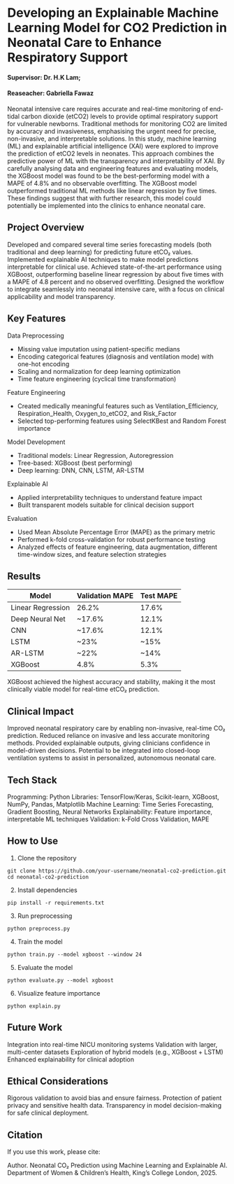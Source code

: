 
# Developing an Explainable Machine Learning Model for CO2 Prediction in Neonatal Care to Enhance Respiratory Support

#### Supervisor: Dr. H.K Lam; 
#### Reaseacher: Gabriella Fawaz

Neonatal intensive care requires accurate and real-time monitoring of end-tidal carbon dioxide (etCO2) levels to provide optimal respiratory support for vulnerable newborns. Traditional methods for monitoring CO2 are limited by accuracy and invasiveness, emphasising the urgent need for precise, non-invasive, and interpretable solutions. In this study, machine learning (ML) and explainable artificial intelligence (XAI) were explored to improve the prediction of etCO2 levels in neonates. This approach combines the predictive power of ML with the transparency and interpretability of XAI. By carefully analysing data and engineering features and evaluating models, the XGBoost model was found to be the best-performing model with a MAPE of 4.8% and no observable overfitting. The XGBoost model outperformed traditional ML methods like linear regression by five times. These findings suggest that with further research, this model could potentially be implemented into the clinics to enhance neonatal care.

## Project Overview

Developed and compared several time series forecasting models (both traditional and deep learning) for predicting future etCO₂ values.
Implemented explainable AI techniques to make model predictions interpretable for clinical use.
Achieved state-of-the-art performance using XGBoost, outperforming baseline linear regression by about five times with a MAPE of 4.8 percent and no observed overfitting.
Designed the workflow to integrate seamlessly into neonatal intensive care, with a focus on clinical applicability and model transparency.

## Key Features

Data Preprocessing
- Missing value imputation using patient-specific medians
- Encoding categorical features (diagnosis and ventilation mode) with one-hot encoding
- Scaling and normalization for deep learning optimization
- Time feature engineering (cyclical time transformation)

Feature Engineering
- Created medically meaningful features such as Ventilation_Efficiency, Respiration_Health, Oxygen_to_etCO2, and Risk_Factor
- Selected top-performing features using SelectKBest and Random Forest importance

Model Development
- Traditional models: Linear Regression, Autoregression
- Tree-based: XGBoost (best performing)
- Deep learning: DNN, CNN, LSTM, AR-LSTM

Explainable AI
- Applied interpretability techniques to understand feature impact
- Built transparent models suitable for clinical decision support

Evaluation
- Used Mean Absolute Percentage Error (MAPE) as the primary metric
- Performed k-fold cross-validation for robust performance testing
- Analyzed effects of feature engineering, data augmentation, different time-window sizes, and feature selection strategies

## Results

| Model            | Validation MAPE | Test MAPE |
|------------------|-----------------|-----------|
| Linear Regression | 26.2%          | 17.6%     |
| Deep Neural Net   | ~17.6%         | 12.1%     |
| CNN               | ~17.6%         | 12.1%     |
| LSTM              | ~23%           | ~15%      |
| AR-LSTM           | ~22%           | ~14%      |
| XGBoost           | 4.8%           | 5.3%      |

XGBoost achieved the highest accuracy and stability, making it the most clinically viable model for real-time etCO₂ prediction.

## Clinical Impact

Improved neonatal respiratory care by enabling non-invasive, real-time CO₂ prediction.
Reduced reliance on invasive and less accurate monitoring methods.
Provided explainable outputs, giving clinicians confidence in model-driven decisions.
Potential to be integrated into closed-loop ventilation systems to assist in personalized, autonomous neonatal care.

## Tech Stack

Programming: Python
Libraries: TensorFlow/Keras, Scikit-learn, XGBoost, NumPy, Pandas, Matplotlib
Machine Learning: Time Series Forecasting, Gradient Boosting, Neural Networks
Explainability: Feature importance, interpretable ML techniques
Validation: k-Fold Cross Validation, MAPE

## How to Use

1. Clone the repository
```
git clone https://github.com/your-username/neonatal-co2-prediction.git
cd neonatal-co2-prediction
```

2. Install dependencies
```
pip install -r requirements.txt
```

3. Run preprocessing
```
python preprocess.py
```

4. Train the model
```
python train.py --model xgboost --window 24
```

5. Evaluate the model
```
python evaluate.py --model xgboost
```

6. Visualize feature importance
```
python explain.py
```

## Future Work

Integration into real-time NICU monitoring systems
Validation with larger, multi-center datasets
Exploration of hybrid models (e.g., XGBoost + LSTM)
Enhanced explainability for clinical adoption

## Ethical Considerations

Rigorous validation to avoid bias and ensure fairness.
Protection of patient privacy and sensitive health data.
Transparency in model decision-making for safe clinical deployment.

## Citation

If you use this work, please cite:

Author. Neonatal CO₂ Prediction using Machine Learning and Explainable AI.
Department of Women & Children’s Health, King’s College London, 2025.
